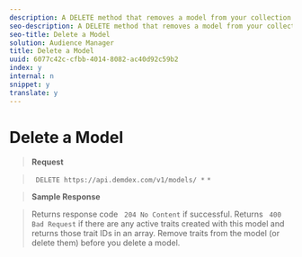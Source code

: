 ```yaml
---
description: A DELETE method that removes a model from your collection.
seo-description: A DELETE method that removes a model from your collection.
seo-title: Delete a Model
solution: Audience Manager
title: Delete a Model
uuid: 6077c42c-cfbb-4014-8082-ac40d92c59b2
index: y
internal: n
snippet: y
translate: y
---
```


# Delete a Model


>**Request** 

>` DELETE https://api.demdex.com/v1/models/ *` <model-id>`*` 

>**Sample Response** 

>Returns response code ` 204 No Content` if successful. Returns ` 400 Bad Request` if there are any active traits created with this model and returns those trait IDs in an array. Remove traits from the model (or delete them) before you delete a model. 
